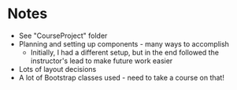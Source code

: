 
# Notes

- See "CourseProject" folder 
- Planning and setting up components - many ways to accomplish
    - Initially, I had a different setup, but in the end followed the instructor's lead to make future work easier
- Lots of layout decisions 
- A lot of Bootstrap classes used - need to take a course on that!


